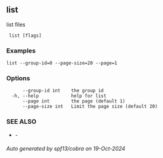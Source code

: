 ##  list

list files

```
 list [flags]
```

### Examples

```
list --group-id=0 --page-size=20 --page=1
```

### Options

```
      --group-id int    the group id
  -h, --help            help for list
      --page int        the page (default 1)
      --page-size int   Limit the page size (default 20)
```

### SEE ALSO

* [](.md)	 - 

###### Auto generated by spf13/cobra on 19-Oct-2024
